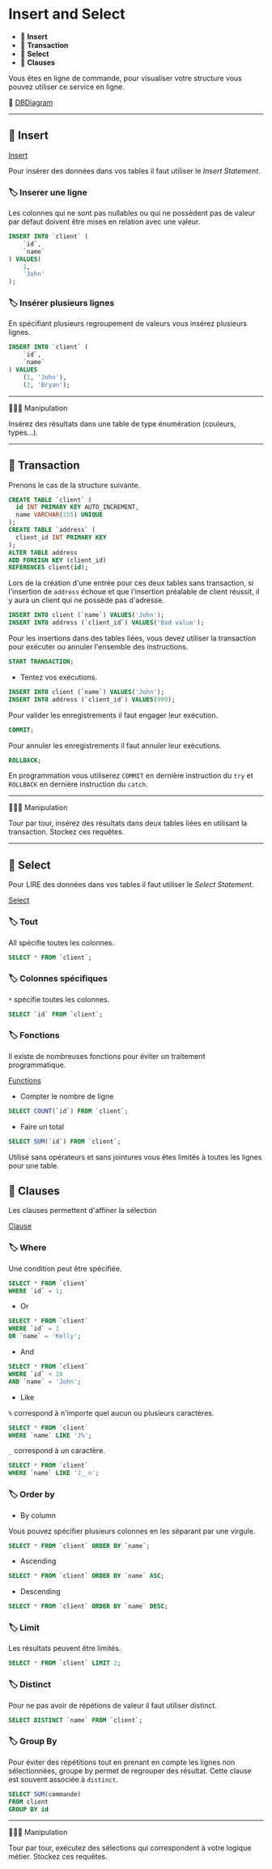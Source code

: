# Insert and Select

*  🔖 **Insert**
*  🔖 **Transaction**
*  🔖 **Select**
*  🔖 **Clauses**

Vous êtes en ligne de commande, pour visualiser votre structure vous pouvez utiliser ce service en ligne.

🔗 [DBDiagram](https://dbdiagram.io/)

___

## 📑 Insert


[Insert](https://dev.mysql.com/doc/refman/8.0/en/insert.html)

Pour insérer des données dans vos tables il faut utiliser le *Insert Statement*.

### 🏷️ **Inserer une ligne**

Les colonnes qui ne sont pas nullables ou qui ne possèdent pas de valeur par défaut doivent être mises en relation avec une valeur.

```sql
INSERT INTO `client` (
    `id`,
    `name`
) VALUES(
    1,
    'John'
);
```

### 🏷️ **Insérer plusieurs lignes**

En spécifiant plusieurs regroupement de valeurs vous insérez plusieurs lignes.

```sql
INSERT INTO `client` (
    `id`,
    `name`
) VALUES
    (1, 'John'),
    (2, 'Bryan');
```
___

👨🏻‍💻 Manipulation

Insérez des résultats dans une table de type énumération (couleurs, types...).

___

## 📑 Transaction

Prenons le cas de la structure suivante.

```sql
CREATE TABLE `client` (
  id INT PRIMARY KEY AUTO_INCREMENT,
  name VARCHAR(255) UNIQUE
);
CREATE TABLE `address` (
  client_id INT PRIMARY KEY
);
ALTER TABLE address
ADD FOREIGN KEY (client_id)
REFERENCES client(id); 
```

Lors de la création d'une entrée pour ces deux tables sans transaction, si l'insertion de `address` échoue et que l'insertion préalable de client réussit, il y aura un client qui ne possède pas d'adresse.

```sql
INSERT INTO client (`name`) VALUES('John');
INSERT INTO address (`client_id`) VALUES('Bad value');
```

Pour les insertions dans des tables liées, vous devez utiliser la transaction pour exécuter ou annuler l'ensemble des instructions.

```sql
START TRANSACTION;
```

* Tentez vos exécutions.

```sql
INSERT INTO client (`name`) VALUES('John');
INSERT INTO address (`client_id`) VALUES(999);
```

Pour valider les enregistrements il faut engager leur exécution.

```sql
COMMIT;
```

Pour annuler les enregistrements il faut annuler leur exécutions.

```sql
ROLLBACK;
```

En programmation vous utiliserez `COMMIT` en dernière instruction du `try` et `ROLLBACK` en dernière instruction du `catch`.

___

👨🏻‍💻 Manipulation

Tour par tour, insérez des résultats dans deux tables liées en utilisant la transaction. Stockez ces requêtes.

___

## 📑 Select


Pour LIRE des données dans vos tables il faut utiliser le *Select Statement*.

[Select](https://dev.mysql.com/doc/refman/8.0/en/select.html)

### 🏷️ **Tout**

All spécifie toutes les colonnes.

```sql
SELECT * FROM `client`;
```
### 🏷️ **Colonnes spécifiques**

`*` spécifie toutes les colonnes.

```sql
SELECT `id` FROM `client`;
```

### 🏷️ **Fonctions**

Il existe de nombreuses fonctions pour éviter un traitement programmatique.

[Functions](https://dev.mysql.com/doc/refman/8.0/en/group-by-functions.html)

* Compter le nombre de ligne

```sql
SELECT COUNT(`id`) FROM `client`;
```

* Faire un total

```sql
SELECT SUM(`id`) FROM `client`;
```

Utilisé sans opérateurs et sans jointures vous êtes limités à toutes les lignes pour une table.

## 📑 Clauses

Les clauses permettent d'affiner la sélection

[Clause](https://dev.mysql.com/doc/refman/8.0/en/select-optimization.html)

### 🏷️ **Where**

Une condition peut être spécifiée.

```sql
SELECT * FROM `client`
WHERE `id` = 1;
```

* Or

```sql
SELECT * FROM `client` 
WHERE `id` = 1 
OR `name` = 'Kelly';
```

* And

```sql
SELECT * FROM `client` 
WHERE `id` < 10 
AND `name` = 'John';
```

* Like

`%` correspond à n'importe quel aucun ou plusieurs caractères.

```sql
SELECT * FROM `client` 
WHERE `name` LIKE 'J%';
```

`_` correspond à un caractère.

```sql
SELECT * FROM `client` 
WHERE `name` LIKE 'J__n';
```

### 🏷️ **Order by**

* By column

Vous pouvez spécifier plusieurs colonnes en les séparant par une virgule.

```sql
SELECT * FROM `client` ORDER BY `name`;
```

* Ascending

```sql
SELECT * FROM `client` ORDER BY `name` ASC;
```

* Descending

```sql
SELECT * FROM `client` ORDER BY `name` DESC;
```

### 🏷️ **Limit**

Les résultats peuvent être limités.

```sql
SELECT * FROM `client` LIMIT 2;
```

### 🏷️ **Distinct**

Pour ne pas avoir de répétions de valeur il faut utiliser distinct.

```sql
SELECT DISTINCT `name` FROM `client`;
```

### 🏷️ **Group By**

Pour éviter des répétitions tout en prenant en compte les lignes non sélectionnées, groupe by permet de regrouper des résultat. Cette clause est souvent associée à `distinct`.

```sql
SELECT SUM(commande)
FROM client
GROUP BY id
```

___

👨🏻‍💻 Manipulation

Tour par tour, exécutez des sélections qui correspondent à votre logique métier. Stockez ces requêtes.
